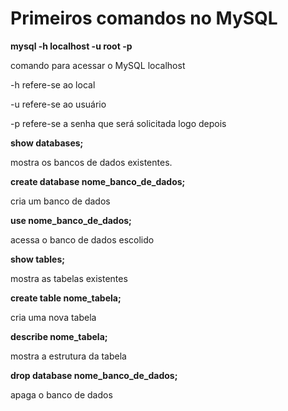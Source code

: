 # Primeiros comandos no MySQL

**mysql -h localhost -u root -p** 

comando para acessar o MySQL localhost

-h refere-se ao local

-u refere-se ao usuário

-p refere-se a senha que será solicitada logo depois

**show databases;**

mostra os bancos de dados existentes.

**create database nome_banco_de_dados;**

cria um banco de dados

**use nome_banco_de_dados;**

acessa o banco de dados escolido

**show tables;**

mostra as tabelas existentes

**create table nome_tabela;**

cria uma nova tabela

**describe nome_tabela;**

mostra a estrutura da tabela 

**drop database nome_banco_de_dados;**

apaga o banco de dados


